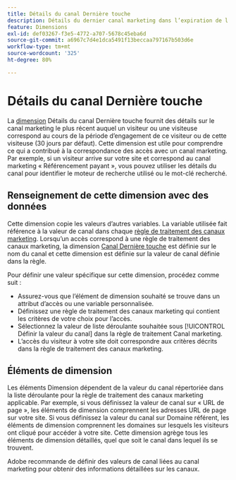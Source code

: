 ```yaml
---
title: Détails du canal Dernière touche
description: Détails du dernier canal marketing dans l’expiration de l’engagement du visiteur.
feature: Dimensions
exl-id: def03267-f3e5-4772-a707-5678c45eba6d
source-git-commit: a6967c7d4e1dca5491f13beccaa797167b503d6e
workflow-type: tm+mt
source-wordcount: '325'
ht-degree: 80%

---
```


# Détails du canal Dernière touche

La [dimension](overview.md) Détails du canal Dernière touche fournit des détails sur le canal marketing le plus récent auquel un visiteur ou une visiteuse correspond au cours de la période d’engagement de ce visiteur ou de cette visiteuse (30 jours par défaut). Cette dimension est utile pour comprendre ce qui a contribué à la correspondance des accès avec un canal marketing. Par exemple, si un visiteur arrive sur votre site et correspond au canal marketing « Référencement payant », vous pouvez utiliser les détails du canal pour identifier le moteur de recherche utilisé ou le mot-clé recherché.

## Renseignement de cette dimension avec des données

Cette dimension copie les valeurs d’autres variables. La variable utilisée fait référence à la valeur de canal dans chaque [règle de traitement des canaux marketing](/help/admin/tools/manage-rs/edit-settings/marketing-channels/c-rules.md). Lorsqu’un accès correspond à une règle de traitement des canaux marketing, la dimension [Canal Dernière touche](last-touch-channel.md) est définie sur le nom du canal et cette dimension est définie sur la valeur de canal définie dans la règle.

Pour définir une valeur spécifique sur cette dimension, procédez comme suit :

* Assurez-vous que l’élément de dimension souhaité se trouve dans un attribut d’accès ou une variable personnalisée.
* Définissez une règle de traitement des canaux marketing qui contient les critères de votre choix pour l’accès.
* Sélectionnez la valeur de liste déroulante souhaitée sous [!UICONTROL Définir la valeur du canal] dans la règle de traitement Canal marketing.
* L’accès du visiteur à votre site doit correspondre aux critères décrits dans la règle de traitement des canaux marketing.

## Éléments de dimension

Les éléments Dimension dépendent de la valeur du canal répertoriée dans la liste déroulante pour la règle de traitement des canaux marketing applicable. Par exemple, si vous définissez la valeur de canal sur « URL de page », les éléments de dimension comprennent les adresses URL de page sur votre site. Si vous définissez la valeur du canal sur Domaine référent, les éléments de dimension comprennent les domaines sur lesquels les visiteurs ont cliqué pour accéder à votre site. Cette dimension agrège tous les éléments de dimension détaillés, quel que soit le canal dans lequel ils se trouvent.

Adobe recommande de définir des valeurs de canal liées au canal marketing pour obtenir des informations détaillées sur les canaux.
